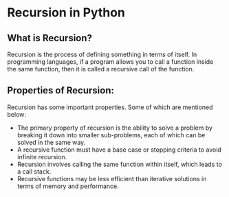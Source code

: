 # Recursion in Python

## What is Recursion?

Recursion is the process of defining something in terms of itself. In programming languages, if a program allows you to call a function inside the same function, then it is called a recursive call of the function.

## Properties of Recursion:
Recursion has some important properties. Some of which are mentioned below:

- The primary property of recursion is the ability to solve a problem by breaking it down into smaller sub-problems, each of which can be solved in the same way.
- A recursive function must have a base case or stopping criteria to avoid infinite recursion.
- Recursion involves calling the same function within itself, which leads to a call stack.
- Recursive functions may be less efficient than iterative solutions in terms of memory and performance.